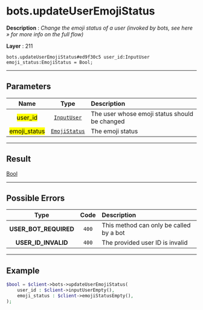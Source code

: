 # bots.updateUserEmojiStatus

**Description** : *Change the emoji status of a user (invoked by bots, see here » for more info on the full flow)*

**Layer** : 211

```tl
bots.updateUserEmojiStatus#ed9f30c5 user_id:InputUser emoji_status:EmojiStatus = Bool;
```

---

## Parameters

| Name | Type | Description |
| :---: | :---: | :--- |
| <mark>user_id</mark> | [`InputUser`](type/InputUser) | The user whose emoji status should be changed |
| <mark>emoji_status</mark> | [`EmojiStatus`](type/EmojiStatus) | The emoji status |

---

## Result

[Bool](type/Bool)

---

## Possible Errors

| Type | Code | Description |
| :---: | :---: | :--- |
| **USER_BOT_REQUIRED** | `400` | This method can only be called by a bot |
| **USER_ID_INVALID** | `400` | The provided user ID is invalid |

---

## Example

```php
$bool = $client->bots->updateUserEmojiStatus(
	user_id : $client->inputUserEmpty(),
	emoji_status : $client->emojiStatusEmpty(),
);
```